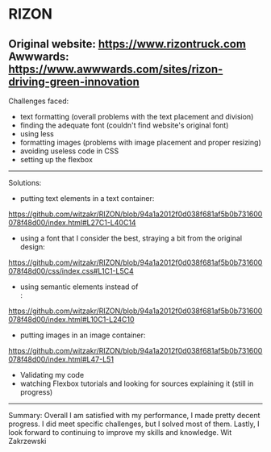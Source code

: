 # RIZON
Original website: https://www.rizontruck.com
Awwwards: https://www.awwwards.com/sites/rizon-driving-green-innovation
-----------------------------------------------------
Challenges faced:
- text formatting (overall problems with the text placement and division)
- finding the adequate font (couldn't find website's original font)
- using less <div> 
- formatting images (problems with image placement and proper resizing)
- avoiding useless code in CSS
- setting up the flexbox
-----------------------------------------------------
Solutions: 
- putting text elements in a text container:
  
https://github.com/witzakr/RIZON/blob/94a1a2012f0d038f681af5b0b731600078f48d00/index.html#L27C1-L40C14
    
- using a font that I consider the best, straying a bit from the original design:
  
https://github.com/witzakr/RIZON/blob/94a1a2012f0d038f681af5b0b731600078f48d00/css/index.css#L1C1-L5C4

- using semantic elements instead of <div>:
  
https://github.com/witzakr/RIZON/blob/94a1a2012f0d038f681af5b0b731600078f48d00/index.html#L10C1-L24C10

- putting images in an image container:
  
https://github.com/witzakr/RIZON/blob/94a1a2012f0d038f681af5b0b731600078f48d00/index.html#L47-L51
    
- Validating my code
- watching Flexbox tutorials and looking for sources explaining it (still in progress)
-----------------------------------------------------
Summary:
Overall I am satisfied with my performance, I made pretty decent progress. I did meet specific challenges, but I solved most of them. Lastly, I look forward to continuing to improve my skills and knowledge.
Wit Zakrzewski

